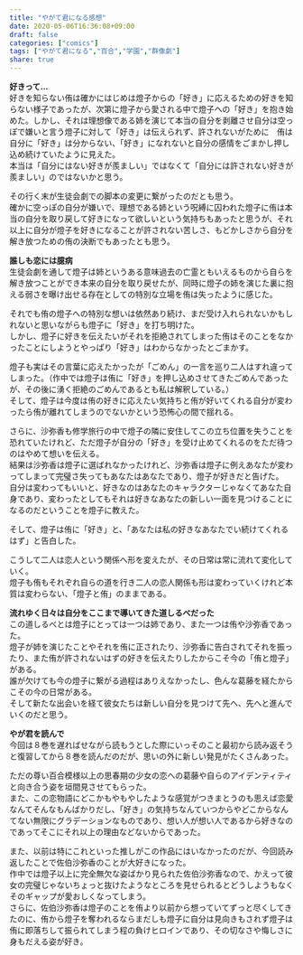 ```yaml
---
title: "やがて君になる感想"
date: 2020-05-06T16:36:08+09:00
draft: false
categories: ["comics"]
tags: ["やがて君になる","百合","学園","群像劇"]
share: true
---
```

**好きって...**  
好きを知らない侑は確かにはじめは燈子からの「好き」に応えるための好きを知らない様子であったが、次第に燈子から愛される中で燈子への「好き」を抱き始めた。しかし、それは理想像である姉を演じて本当の自分を剥離させ自分は空っぽで嫌いと言う燈子に対して「好き」は伝えられず、許されないがために　侑は自分に「好き」は分からない、「好き」になれないと自分の感情をごまかし押し込め続けていたように見えた。  
本当は「自分にはない好きが羨ましい」ではなくて「自分には許されない好きが羨ましい」のではないかと思う。  

その行く末が生徒会劇での脚本の変更に繋がったのだとも思う。  
確かに空っぽの自分が嫌いで、理想である姉という呪縛に囚われた燈子に侑は本当の自分を取り戻して好きになって欲しいという気持ちもあったと思うが、それ以上に自分が燈子を好きになることが許されない苦しさ、もどかしさから自分を解き放つための侑の決断でもあったとも思う。  

**誰しも恋には臆病**  
生徒会劇を通して燈子は姉というある意味過去の亡霊ともいえるものから自らを解き放つことができ本来の自分を取り戻せたが、同時に燈子の姉を演じた裏に抱える弱さを曝け出せる存在としての特別な立場を侑は失ったように感じた。  

それでも侑の燈子への特別な想いは依然あり続け、まだ受け入れられないかもしれないと思いながらも燈子に「好き」を打ち明けた。  
しかし、燈子に好きを伝えたいがそれを拒絶されてしまった侑はそのことをなかったことにしようとやっぱり「好き」はわからなかったとごまかす。  

燈子も実はその言葉に応えたかったが「ごめん」の一言を巡り二人はすれ違ってしまった。（作中では燈子は侑に「好き」を押し込めさせてきたごめんであったが、その後に湧く拒絶のごめんであるとも私は解釈している。）  
そして、燈子は今度は侑の好きに応えたい気持ちと侑が好いてくれる自分が変わったら侑が離れてしまうのでないかという恐怖心の間で揺れる。  

さらに、沙弥香も修学旅行の中で燈子の隣に安住してこの立ち位置を失うことを恐れていたけれど、ただ燈子が自分の「好き」を受け止めてくれるのをただ待つのはやめて想いを伝える。  
結果は沙弥香は燈子に選ばれなかったけれど、沙弥香は燈子に例えあなたが変わってしまって完璧さ失ってもあなたはあなたであり、燈子が好きだと告げた。  
自分は変わってもいいと、好きなのはあなたのキャラクターじゃなくてあなた自身であり、変わったとしてもそれは好きなあなたの新しい一面を見つけることになるのだということを燈子に教えた。  

そして、燈子は侑に「好き」と、「あなたは私の好きなあなたでい続けてくれるはず」と告白した。  

こうして二人は恋人という関係へ形を変えたが、その日常は常に流れて変化していく。  
燈子も侑もそれぞれ自らの道を行き二人の恋人関係も形は変わっていくけれど本質は変わらない、「燈子と侑」のままである。

**流れゆく日々は自分をここまで導いてきた道しるべだった**  
この道しるべとは燈子にとっては一つは姉であり、また一つは侑や沙弥香であった。  
燈子が姉を演じたことやそれを侑に正されたり、沙弥香に告白されてそれを振ったり、また侑が許されないはずの好きを伝えたりしたからこそ今の「侑と燈子」がある。  
誰が欠けても今の燈子に繋がる過程はありえなかったし、色んな葛藤を経たからこその今の日常がある。  
そして新たな出会いを経て彼女たちは新しい自分を見つけて先へ、先へと進んでいくのだと思う。  

**やが君を読んで**  
今回は８巻を遅ればせながら読もうとした際にいっそのこと最初から読み返そうと復習してから８巻を読んだのだが、思いの外に新しい発見がたくさんあった。  

ただの尊い百合模様以上の思春期の少女の恋への葛藤や自らのアイデンティティと向き合う姿を垣間見させてもらった。  
また、この恋物語にどこかもやもやしたような感覚がつきまとうのも思えば恋愛なんてそんなもんばかりだし、「好き」の気持ちなんていつからやどこからなんてない無限にグラデーションなものであり、想い人が想い人であるから好きなのであってそこにそれ以上の理由などないからであった。  

また、以前は特にこれといった推しがこの作品にはいなかったのだが、今回読み返したことで佐伯沙弥香のことが大好きになった。  
作中では燈子以上に完全無欠な姿ばかり見られた佐伯沙弥香なので、かえって彼女の完璧じゃないちょっと抜けたようなところを見せられるとどうしようもなくそのギャップが愛おしくなってしまう。  
さらに、佐伯沙弥香は燈子のことを侑より以前から想っていてずっと尽くしてきたのに、侑から燈子を奪われるならまだしも燈子に自分は見向きもされず燈子は侑に即落ちして振られてしまう程の負けヒロインであり、その切なさや悔しさに身もだえる姿が好き。